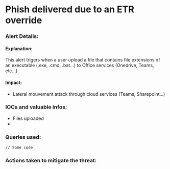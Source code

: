 # Phish delivered due to an ETR override

### Alert Details:

#### Explanation:&#x20;

This alert trigers when a user upload a file that contains file extensions of an executable (.exe, .cmd, .bat...) to Office services (Onedrive, Teams, etc...)

#### Impact:&#x20;

* Lateral mouvement attack through cloud services (Teams, Sharepoint...)

### IOCs and valuable infos:

* Files uploaded
*

### Queries used:

```
// Some code
```



### Actions taken to mitigate the threat:

